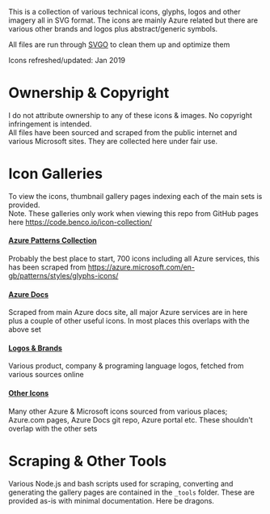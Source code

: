 This is a collection of various technical icons, glyphs, logos and other imagery all in SVG format. The icons are mainly Azure related but there are various other brands and logos plus abstract/generic symbols.

All files are run through [SVGO](https://github.com/svg/svgo) to clean them up and optimize them 

Icons refreshed/updated: Jan 2019


# Ownership & Copyright
I do not attribute ownership to any of these icons & images. No copyright infringement is intended.  
All files have been sourced and scraped from the public internet and various Microsoft sites. They are collected here under fair use.  


# Icon Galleries
To view the icons, thumbnail gallery pages indexing each of the main sets is provided.  
Note. These galleries only work when viewing this repo from GitHub pages here https://code.benco.io/icon-collection/

#### [Azure Patterns Collection](azure-patterns)
Probably the best place to start, 700 icons including all Azure services, this has been scraped from https://azure.microsoft.com/en-gb/patterns/styles/glyphs-icons/ 

#### [Azure Docs](azure-docs)
Scraped from main Azure docs site, all major Azure services are in here plus a couple of other useful icons. In most places this overlaps with the above set

#### [Logos & Brands](logos)
Various product, company & programing language logos, fetched from various sources online

#### [Other Icons](other)
Many other Azure & Microsoft icons sourced from various places; Azure.com pages, Azure Docs git repo, Azure portal etc. These shouldn't overlap with the other sets


# Scraping & Other Tools
Various Node.js and bash scripts used for scraping, converting and generating the gallery pages are contained in the `_tools` folder. These are provided as-is with minimal documentation. Here be dragons.